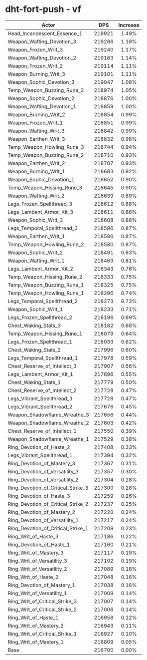 # dht-fort-push - vf
| Actor | DPS | Increase |
|---|:---:|:---:|
|Head_Incandescent_Essence_1|219921|1.49%|
|Weapon_Wafting_Devotion_3|219286|1.19%|
|Weapon_Frozen_Writ_3|219240|1.17%|
|Weapon_Wafting_Devotion_2|219163|1.14%|
|Weapon_Frozen_Writ_2|219114|1.11%|
|Weapon_Burning_Writ_3|219101|1.11%|
|Weapon_Sophic_Devotion_3|219047|1.08%|
|Temp_Weapon_Buzzing_Rune_3|218974|1.05%|
|Weapon_Sophic_Devotion_2|218876|1.00%|
|Weapon_Wafting_Devotion_1|218859|1.00%|
|Weapon_Burning_Writ_2|218854|0.99%|
|Weapon_Frozen_Writ_1|218851|0.99%|
|Weapon_Wafting_Writ_3|218842|0.99%|
|Weapon_Earthen_Writ_3|218832|0.98%|
|Temp_Weapon_Howling_Rune_3|218744|0.94%|
|Temp_Weapon_Buzzing_Rune_2|218710|0.93%|
|Weapon_Earthen_Writ_2|218707|0.93%|
|Weapon_Burning_Writ_1|218683|0.92%|
|Weapon_Sophic_Devotion_1|218652|0.90%|
|Temp_Weapon_Hissing_Rune_3|218645|0.90%|
|Weapon_Wafting_Writ_2|218639|0.89%|
|Legs_Frozen_Spellthread_3|218612|0.88%|
|Legs_Lambent_Armor_Kit_3|218611|0.88%|
|Weapon_Sophic_Writ_3|218608|0.88%|
|Legs_Temporal_Spellthread_3|218596|0.87%|
|Weapon_Earthen_Writ_1|218586|0.87%|
|Temp_Weapon_Howling_Rune_2|218580|0.87%|
|Weapon_Sophic_Writ_2|218491|0.83%|
|Weapon_Wafting_Writ_1|218463|0.81%|
|Legs_Lambent_Armor_Kit_2|218343|0.76%|
|Temp_Weapon_Hissing_Rune_2|218333|0.75%|
|Temp_Weapon_Buzzing_Rune_1|218325|0.75%|
|Temp_Weapon_Howling_Rune_1|218296|0.74%|
|Legs_Temporal_Spellthread_2|218273|0.73%|
|Weapon_Sophic_Writ_1|218233|0.71%|
|Legs_Frozen_Spellthread_2|218196|0.69%|
|Chest_Waking_Stats_3|218182|0.68%|
|Temp_Weapon_Hissing_Rune_1|218079|0.64%|
|Legs_Frozen_Spellthread_1|218033|0.62%|
|Chest_Waking_Stats_2|217996|0.60%|
|Legs_Temporal_Spellthread_1|217978|0.59%|
|Chest_Reserve_of_Intellect_3|217907|0.56%|
|Legs_Lambent_Armor_Kit_1|217896|0.55%|
|Chest_Waking_Stats_1|217779|0.50%|
|Chest_Reserve_of_Intellect_2|217728|0.47%|
|Legs_Vibrant_Spellthread_3|217728|0.47%|
|Legs_Vibrant_Spellthread_2|217676|0.45%|
|Weapon_Shadowflame_Wreathe_3|217656|0.44%|
|Weapon_Shadowflame_Wreathe_2|217603|0.42%|
|Chest_Reserve_of_Intellect_1|217550|0.39%|
|Weapon_Shadowflame_Wreathe_1|217529|0.38%|
|Ring_Devotion_of_Haste_2|217408|0.33%|
|Legs_Vibrant_Spellthread_1|217394|0.32%|
|Ring_Devotion_of_Mastery_3|217367|0.31%|
|Ring_Devotion_of_Versatility_3|217357|0.30%|
|Ring_Devotion_of_Versatility_2|217304|0.28%|
|Ring_Devotion_of_Critical_Strike_3|217300|0.28%|
|Ring_Devotion_of_Haste_3|217259|0.26%|
|Ring_Devotion_of_Critical_Strike_2|217237|0.25%|
|Ring_Devotion_of_Mastery_2|217220|0.24%|
|Ring_Devotion_of_Versatility_1|217217|0.24%|
|Ring_Devotion_of_Critical_Strike_1|217209|0.23%|
|Ring_Writ_of_Haste_3|217186|0.22%|
|Ring_Devotion_of_Haste_1|217160|0.21%|
|Ring_Writ_of_Mastery_3|217117|0.19%|
|Ring_Writ_of_Versatility_3|217102|0.19%|
|Ring_Writ_of_Versatility_2|217089|0.18%|
|Ring_Writ_of_Haste_2|217048|0.16%|
|Ring_Devotion_of_Mastery_1|217038|0.16%|
|Ring_Writ_of_Versatility_1|217009|0.14%|
|Ring_Writ_of_Critical_Strike_3|217007|0.14%|
|Ring_Writ_of_Critical_Strike_2|217006|0.14%|
|Ring_Writ_of_Haste_1|216958|0.12%|
|Ring_Writ_of_Mastery_2|216943|0.11%|
|Ring_Writ_of_Critical_Strike_1|216927|0.10%|
|Ring_Writ_of_Mastery_1|216809|0.05%|
|Base|216700|0.00%|
